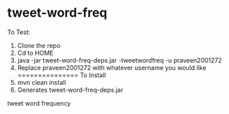 tweet-word-freq
===============
To Test:
1. Clone the repo
2. Cd to HOME
3. java -jar tweet-word-freq-deps.jar -tweetwordfreq -u praveen2001272
4. Replace praveen2001272 with whatever username you would like
===============
To Install
1. mvn clean install
2. Generates tweet-word-freq-deps.jar

tweet word frequency
